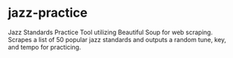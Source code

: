 # jazz-practice
Jazz Standards Practice Tool utilizing Beautiful Soup for web scraping. Scrapes a list of 50 popular jazz standards and outputs a random tune, key, and tempo for practicing.
